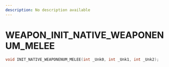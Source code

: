 ```yaml
---
description: No description available 
---
```


# WEAPON\_INIT_NATIVE_WEAPONENUM_MELEE

```cpp
void INIT_NATIVE_WEAPONENUM_MELEE(int _Unk0, int _Unk1, int _Unk2);
```